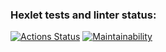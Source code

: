 ### Hexlet tests and linter status:
[![Actions Status](https://github.com/LbnvAI/java-project-61/actions/workflows/hexlet-check.yml/badge.svg)](https://github.com/LbnvAI/java-project-61/actions)
[![Maintainability](https://api.codeclimate.com/v1/badges/77e5304138e1eab9c329/maintainability)](https://codeclimate.com/github/LbnvAI/java-project-61/maintainability)
